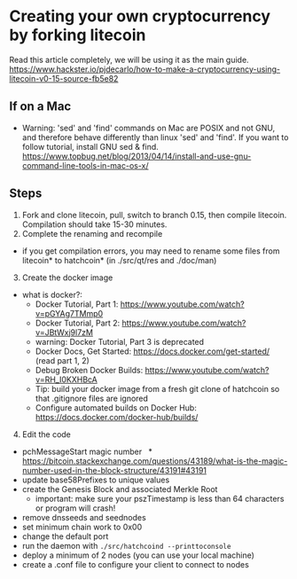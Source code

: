 Creating your own cryptocurrency by forking litecoin
====================================

Read this article completely, we will be using it as the main guide. https://www.hackster.io/pjdecarlo/how-to-make-a-cryptocurrency-using-litecoin-v0-15-source-fb5e82

If on a Mac
-----------
* Warning: 'sed' and 'find' commands on Mac are POSIX and not GNU, and therefore behave differently than linux 'sed' and 'find'.  If you want to follow tutorial, install GNU sed & find.  https://www.topbug.net/blog/2013/04/14/install-and-use-gnu-command-line-tools-in-mac-os-x/

Steps
-----
1. Fork and clone litecoin, pull, switch to branch 0.15, then compile litecoin.  Compilation should take 15-30 minutes.
2. Complete the renaming and recompile
  * if you get compilation errors, you may need to rename some files from litecoin* to hatchcoin* (in ./src/qt/res and ./doc/man)
3. Create the docker image
  * what is docker?: 
    * Docker Tutorial, Part 1: https://www.youtube.com/watch?v=pGYAg7TMmp0
    * Docker Tutorial, Part 2: https://www.youtube.com/watch?v=JBtWxj9l7zM
    * warning: Docker Tutorial, Part 3 is deprecated
    * Docker Docs, Get Started: https://docs.docker.com/get-started/ (read part 1, 2)
    * Debug Broken Docker Builds: https://www.youtube.com/watch?v=RH_I0KXHBcA
    * Tip: build your docker image from a fresh git clone of hatchcoin so that .gitignore files are ignored
    * Configure automated builds on Docker Hub: https://docs.docker.com/docker-hub/builds/
4. Edit the code
  * pchMessageStart magic number
    * https://bitcoin.stackexchange.com/questions/43189/what-is-the-magic-number-used-in-the-block-structure/43191#43191
  * update base58Prefixes to unique values
  * create the Genesis Block and associated Merkle Root
    * important: make sure your pszTimestamp is less than 64 characters or program will crash!
  * remove dnsseeds and seednodes
  * set minimum chain work to 0x00
  * change the default port
  * run the daemon with `./src/hatchcoind --printtoconsole`
  * deploy a minimum of 2 nodes (you can use your local machine)
  * create a .conf file to configure your client to connect to nodes




